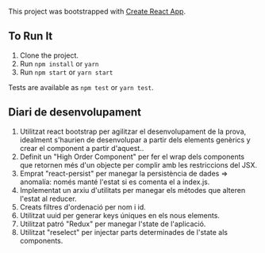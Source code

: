 This project was bootstrapped with [Create React App](https://github.com/facebookincubator/create-react-app).

## To Run It

1. Clone the project.
2. Run `npm install` or `yarn`
3. Run `npm start` or `yarn start`

Tests are available as `npm test` or `yarn test`.

## Diari de desenvolupament

1. Utilitzat react bootstrap per agilitzar el desenvolupament de la prova, idealment s'haurien de desenvolupar a partir dels elements genèrics y crear el component a partir d'aquest..
2. Definit un "High Order Component" per fer el wrap dels components que retornen més d'un objecte per complir amb les restriccions del JSX.
3. Emprat "react-persist" per manegar la persistència de dades => anomalía: només manté l'estat si es comenta el <PersistGate></PersistGate> a index.js.
4. Implementat un arxiu d'utilitats per manegar els métodes que alteren l'estat al reducer.
5. Creats filtres d'ordenació per nom i id.
6. Utilitzat uuid per generar keys úniques en els nous elements.
7. Utilitzat patró "Redux" per manegar l'state de l'aplicació.
8. Utilitzat "reselect" per injectar parts determinades de l'state als components.
